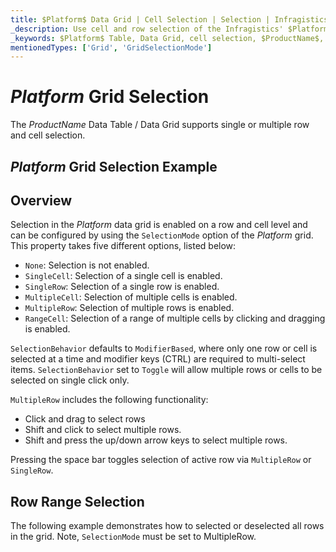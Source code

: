 ```yaml
---
title: $Platform$ Data Grid | Cell Selection | Selection | Infragistics
_description: Use cell and row selection of the Infragistics' $Platform$ data grid to highlight areas of the table. Learn how to configure single or multiple row selection for the $ProductName$ table.
_keywords: $Platform$ Table, Data Grid, cell selection, $ProductName$, Infragistics
mentionedTypes: ['Grid', 'GridSelectionMode']
---
```


# $Platform$ Grid Selection

The $ProductName$ Data Table / Data Grid supports single or multiple row and cell selection.

## $Platform$ Grid Selection Example


<code-view style="height: 600px"
           data-demos-base-url="{environment:dvDemosBaseUrl}"
           iframe-src="{environment:dvDemosBaseUrl}/grids/data-grid-cell-selection"
           alt="$Platform$ Grid Selection Example"
           github-src="grids/data-grid/cell-selection">
</code-view>

<div class="divider--half"></div>

## Overview

Selection in the $Platform$ data grid is enabled on a row and cell level and can be configured by using the `SelectionMode` option of the $Platform$ grid. This property takes five different options, listed below:

- `None`: Selection is not enabled.
- `SingleCell`: Selection of a single cell is enabled.
- `SingleRow`: Selection of a single row is enabled.
- `MultipleCell`: Selection of multiple cells is enabled.
- `MultipleRow`: Selection of multiple rows is enabled.
- `RangeCell`: Selection of a range of multiple cells by clicking and dragging is enabled.

`SelectionBehavior` defaults to `ModifierBased`, where only one row or cell is selected at a time and modifier keys (CTRL) are required to multi-select items. `SelectionBehavior` set to `Toggle` will allow multiple rows or cells to be selected on single click only.

`MultipleRow` includes the following functionality:
- Click and drag to select rows
- Shift and click to select multiple rows.
- Shift and press the up/down arrow keys to select multiple rows.

Pressing the space bar toggles selection of active row via `MultipleRow` or `SingleRow`.

## Row Range Selection

The following example demonstrates how to selected or deselected all rows in the grid. Note, `SelectionMode` must be set to MultipleRow.

<code-view style="height: 600px"
           data-demos-base-url="{environment:dvDemosBaseUrl}"
           iframe-src="{environment:dvDemosBaseUrl}/grids/data-grid-row-selection"
           alt="$Platform$ Grid Selection Example"
           github-src="grids/data-grid/row-selection" >
</code-view>

<div class="divider--half"></div>
